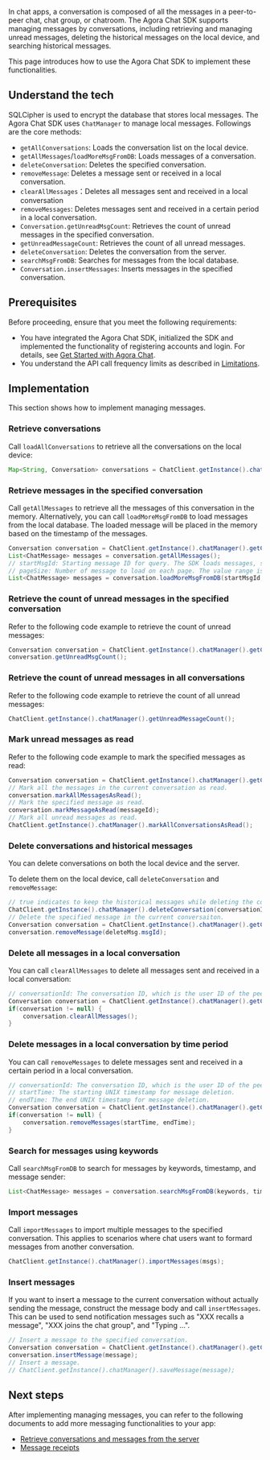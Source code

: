 In chat apps, a conversation is composed of all the messages in a peer-to-peer chat, chat group, or chatroom. The Agora Chat SDK supports managing messages by conversations, including retrieving and managing unread messages, deleting the historical messages on the local device, and searching historical messages.

This page introduces how to use the Agora Chat SDK to implement these functionalities.

## Understand the tech

SQLCipher is used to encrypt the database that stores local messages. The Agora Chat SDK uses `ChatManager` to manage local messages. Followings are the core methods:

- `getAllConversations`: Loads the conversation list on the local device.
- `getAllMessages`/`loadMoreMsgFromDB`: Loads messages of a conversation.
- `deleteConversation`: Deletes the specified conversation.
- `removeMessage`: Deletes a message sent or received in a local conversation.
- `clearAllMessages`：Deletes all messages sent and received in a local conversation
- `removeMessages`: Deletes messages sent and received in a certain period in a local conversation.
- `Conversation.getUnreadMsgCount`: Retrieves the count of unread messages in the specified conversation.
- `getUnreadMessageCount`: Retrieves the count of all unread messages.
- `deleteConversation`: Deletes the conversation from the server.
- `searchMsgFromDB`: Searches for messages from the local database.
- `Conversation.insertMessages`: Inserts messages in the specified conversation.


## Prerequisites 

Before proceeding, ensure that you meet the following requirements:

- You have integrated the Agora Chat SDK, initialized the SDK and implemented the functionality of registering accounts and login. For details, see [Get Started with Agora Chat](./agora_chat_get_started_android?platform=Android).
- You understand the API call frequency limits as described in [Limitations](./agora_chat_limitation?platform=Android).

## Implementation

This section shows how to implement managing messages.

### Retrieve conversations

Call `loadAllConversations` to retrieve all the conversations on the local device:

```java
Map<String, Conversation> conversations = ChatClient.getInstance().chatManager().getAllConversations();
```

### Retrieve messages in the specified conversation

Call `getAllMessages` to retrieve all the messages of this conversation in the memory. Alternatively, you can call `loadMoreMsgFromDB` to load messages from the local database. The loaded message will be placed in the memory based on the timestamp of the messages.

```java
Conversation conversation = ChatClient.getInstance().chatManager().getConversation(conversationId);
List<ChatMessage> messages = conversation.getAllMessages();
// startMsgId: Starting message ID for query. The SDK loads messages, starting from the specified one, in the descending order of the timestamp included in the messages.
// pageSize: Number of message to load on each page. The value range is [1,400].
List<ChatMessage> messages = conversation.loadMoreMsgFromDB(startMsgId, pagesize);
```

### Retrieve the count of unread messages in the specified conversation

Refer to the following code example to retrieve the count of unread messages:

```java
Conversation conversation = ChatClient.getInstance().chatManager().getConversation(conversationId);
conversation.getUnreadMsgCount();
```

### Retrieve the count of unread messages in all conversations

Refer to the following code example to retrieve the count of all unread messages:

```java
ChatClient.getInstance().chatManager().getUnreadMessageCount();
```

### Mark unread messages as read

Refer to the following code example to mark the specified messages as read:

```java
Conversation conversation = ChatClient.getInstance().chatManager().getConversation(conversationId);
// Mark all the messages in the current conversation as read.
conversation.markAllMessagesAsRead();
// Mark the specified message as read.
conversation.markMessageAsRead(messageId);
// Mark all unread messages as read.
ChatClient.getInstance().chatManager().markAllConversationsAsRead();
```

### Delete conversations and historical messages

You can delete conversations on both the local device and the server.

To delete them on the local device, call `deleteConversation` and `removeMessage`:

```java
// true indicates to keep the historical messages while deleting the conversation. To remove the historical messages as well, set it as false.
ChatClient.getInstance().chatManager().deleteConversation(conversationId, deleteMessages);
// Delete the specified message in the current conversaiton.
Conversation conversation = ChatClient.getInstance().chatManager().getConversation(conversationId);
conversation.removeMessage(deleteMsg.msgId);
```

### Delete all messages in a local conversation

You can call `clearAllMessages` to delete all messages sent and received in a local conversation:

```java
// conversationId: The conversation ID, which is the user ID of the peer user in one-to-one chat, group ID in group chat, and chat room ID in room chat.
Conversation conversation = ChatClient.getInstance().chatManager().getConversation(conversationId);
if(conversation != null) {
    conversation.clearAllMessages();
}
```

### Delete messages in a local conversation by time period

You can call `removeMessages` to delete messages sent and received in a certain period in a local conversation.

```java
// conversationId: The conversation ID, which is the user ID of the peer user in one-to-one chat, group ID in group chat, and chat room ID in room chat.
// startTime: The starting UNIX timestamp for message deletion.
// endTime: The end UNIX timestamp for message deletion.
Conversation conversation = ChatClient.getInstance().chatManager().getConversation(conversationId);
if(conversation != null) {
    conversation.removeMessages(startTime, endTime);
}
```

### Search for messages using keywords

Call `searchMsgFromDB` to search for messages by keywords, timestamp, and message sender:

```java
List<ChatMessage> messages = conversation.searchMsgFromDB(keywords, timeStamp, maxCount, from, Conversation.SearchDirection.UP);
```

### Import messages

Call `importMessages` to import multiple messages to the specified conversation. This applies to scenarios where chat users want to formard messages from another conversation.

```java
ChatClient.getInstance().chatManager().importMessages(msgs);
```

### Insert messages

If you want to insert a message to the current conversation without actually sending the message, construct the message body and call `insertMessages`. This can be used to send notification messages such as "XXX recalls a message", "XXX joins the chat group", and "Typing ...".

```java
// Insert a message to the specified conversation.
Conversation conversation = ChatClient.getInstance().chatManager().getConversation(conversationId);
conversation.insertMessage(message);
// Insert a message.
// ChatClient.getInstance().chatManager().saveMessage(message);
```

## Next steps

After implementing managing messages, you can refer to the following documents to add more messaging functionalities to your app:

- [Retrieve conversations and messages from the server](./agora_chat_retrieve_message_android?platform=Android)
- [Message receipts](./agora_chat_message_receipt_android?platform=Android)

